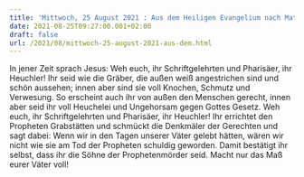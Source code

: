 ```yaml
---
title: 'Mittwoch, 25 August 2021 : Aus dem Heiligen Evangelium nach Matthäus - Mt 23,27-32.'
date: 2021-08-25T09:27:00.001+02:00
draft: false
url: /2021/08/mittwoch-25-august-2021-aus-dem.html
---
```


In jener Zeit sprach Jesus: Weh euch, ihr Schriftgelehrten und Pharisäer, ihr Heuchler! Ihr seid wie die Gräber, die außen weiß angestrichen sind und schön aussehen; innen aber sind sie voll Knochen, Schmutz und Verwesung. So erscheint auch ihr von außen den Menschen gerecht, innen aber seid ihr voll Heuchelei und Ungehorsam gegen Gottes Gesetz. Weh euch, ihr Schriftgelehrten und Pharisäer, ihr Heuchler! Ihr errichtet den Propheten Grabstätten und schmückt die Denkmäler der Gerechten und sagt dabei: Wenn wir in den Tagen unserer Väter gelebt hätten, wären wir nicht wie sie am Tod der Propheten schuldig geworden. Damit bestätigt ihr selbst, dass ihr die Söhne der Prophetenmörder seid. Macht nur das Maß eurer Väter voll!